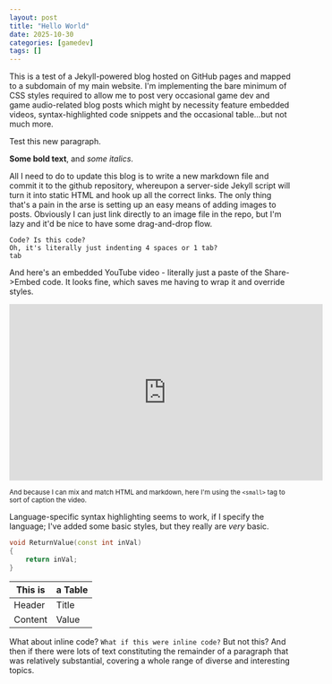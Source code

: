 ```yaml
---
layout: post
title: "Hello World"
date: 2025-10-30
categories: [gamedev]
tags: []
---
```

This is a test of a Jekyll-powered blog hosted on GitHub pages and mapped to a subdomain of my main website.
I'm implementing the bare minimum of CSS styles required to allow me to post very occasional game dev and game audio-related blog posts which might by necessity feature embedded videos, syntax-highlighted code snippets and the occasional table...but not much more.

Test this new paragraph.

**Some bold text**, and *some italics*.

All I need to do to update this blog is to write a new markdown file and commit it to the github repository, whereupon a server-side Jekyll script will turn it into static HTML and hook up all the correct links. The only thing that's a pain in the arse is setting up an easy means of adding images to posts. Obviously I can just link directly to an image file in the repo, but I'm lazy and it'd be nice to have some drag-and-drop flow.

```
Code? Is this code?
Oh, it's literally just indenting 4 spaces or 1 tab?
tab
```

And here's an embedded YouTube video - literally just a paste of the Share->Embed code. It looks fine, which saves me having to wrap it and override styles.

<iframe width="560" height="315" src="https://www.youtube.com/embed/dhieS6isR1k?si=OKyypJU3iRSIXvka" title="YouTube video player" frameborder="0" allow="accelerometer; autoplay; clipboard-write; encrypted-media; gyroscope; picture-in-picture; web-share" referrerpolicy="strict-origin-when-cross-origin" allowfullscreen></iframe>

<small>And because I can mix and match HTML and markdown, here I'm using the `<small>` tag to sort of caption the video. </small>

Language-specific syntax highlighting seems to work, if I specify the language; I've added some basic styles, but they really are *very* basic.

```c++
void ReturnValue(const int inVal)
{
    return inVal;
}
```

|This is |a Table|
|-------|-----------|
|Header | Title     |
|Content| Value     |


What about inline code? `What if this were inline code?` But not this?
And then if there were lots of text constituting the remainder of a paragraph that was relatively substantial, covering a whole range of diverse and interesting topics.